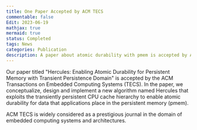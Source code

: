 ```yaml
---
title: One Paper Accepted by ACM TECS
commentable: false
Edit: 2023-06-19
mathjax: true
mermaid: true
status: Completed
tags: News
categories: Publication
description: A paper about atomic durability with pmem is accepted by ACM TECS.
---
```


<p>Our paper titled "Hercules: Enabling Atomic Durability for Persistent Memory with Transient Persistence Domain" is accepted by the <a href="https://dl.acm.org/journal/tecs" style="text-decoration: none;" target="_blank">ACM Transactions on Embedded Computing Systems (TECS)</a>. In the paper, we conceptualize, design and implement a new algorithm named Hercules that exploits the transiently persistent CPU cache hierarchy to enable atomic durability for data that applications place in the persistent memory (pmem).</p>

<p>ACM TECS is widely considered as a prestigious journal in the domain of embedded computing systems and architectures.</p>
